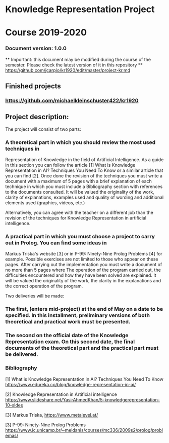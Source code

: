# Knowledge Representation Project
# Course 2019-2020
### Document version: 1.0.0

** Important: this document may be modified during the course of the semester. Please check the latest version of it in this repository ** https://github.com/jcarpio/kr1920/edit/master/project-kr.md



## Finished projects
### https://github.com/michaelkleinschuster422/kr1920


## Project description:

The project will consist of two parts:

### A theoretical part in which you should review the most used techniques in
Representation of Knowledge in the field of Artificial Intelligence. As a guide in this section you can follow the article [1]
What is Knowledge Representation in AI? Techniques You Need To Know or a similar article that you can find [2]. Once done
the revision of the techniques you must write a document with a maximum of 5 pages with a brief explanation of each
technique in which you must include a Bibliography section with references to the documents consulted. It will be valued
the originality of the work,
clarity of explanations, examples used and quality of wording and additional elements used
(graphics, videos, etc.) 

Alternatively, you can agree with the teacher on a different job than the revision of the techniques for Knowledge Representation in artificial intelligence.

### A practical part in which you must choose a project to carry out in Prolog. You can find some ideas in
Markus Triska's website [3] or in P-99: Ninety-Nine Prolog Problems [4] for example. Possible exercises are not limited
to those who appear on these pages. After carrying out the implementation you must write a document of no more than 5 pages where
The operation of the program carried out, the difficulties encountered and how they have been solved are explained. It will be valued
the originality of the work, the clarity in the explanations and the correct operation of the program.

Two deliveries will be made:

### The first, (enters mid-project) at the end of May on a date to be specified. In this installment, preliminary versions of both theoretical and practical work must be presented.
    
### The second on the official date of the Knowledge Representation exam. On this second date, the final documents of the theoretical part and the practical part must be delivered.

### Bibliography

[1] What is Knowledge Representation in AI? Techniques You Need To Know 
https://www.edureka.co/blog/knowledge-representation-in-ai/

[2] Knowledge Representation in Artificial intelligence  
https://www.slideshare.net/YasirAhmedKhan/5-knowledgerepresentation-10-sldes

[3] Markus Triska, https://www.metalevel.at/

[3] P-99: Ninety-Nine Prolog Problems
https://www.ic.unicamp.br/~meidanis/courses/mc336/2009s2/prolog/problemas/


